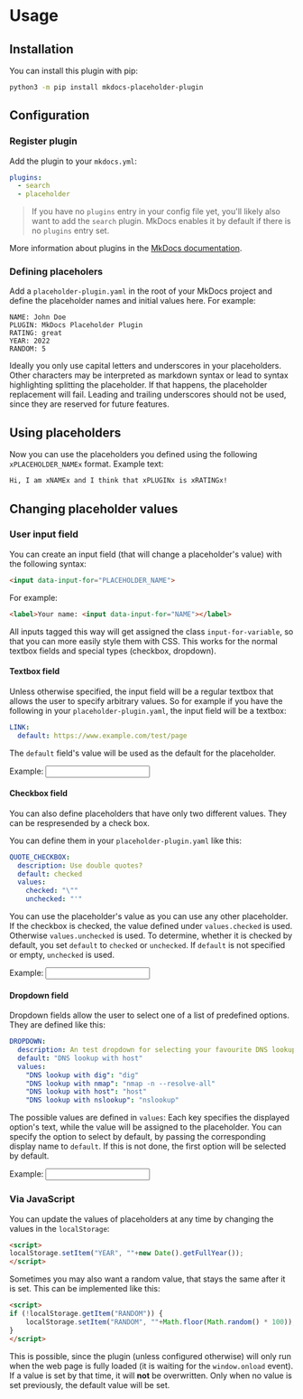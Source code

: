 # Usage

## Installation

You can install this plugin with pip:
```bash
python3 -m pip install mkdocs-placeholder-plugin
```

## Configuration

### Register plugin

Add the plugin to your `mkdocs.yml`:

```yaml
plugins:
  - search
  - placeholder
```

> If you have no `plugins` entry in your config file yet, you'll likely also want to add the `search` plugin. MkDocs enables it by default if there is no `plugins` entry set.

More information about plugins in the [MkDocs documentation](http://www.mkdocs.org/user-guide/plugins/).

### Defining placeholers

Add a `placeholder-plugin.yaml` in the root of your MkDocs project and define the placeholder names and initial values here.
For example:

```
NAME: John Doe
PLUGIN: MkDocs Placeholder Plugin
RATING: great
YEAR: 2022
RANDOM: 5
```

Ideally you only use capital letters and underscores in your placeholders.
Other characters may be interpreted as markdown syntax or lead to syntax highlighting splitting the placeholder.
If that happens, the placeholder replacement will fail.
Leading and trailing underscores should not be used, since they are reserved for future features.

## Using placeholders

Now you can use the placeholders you defined using the following `xPLACEHOLDER_NAMEx` format.
Example text:

```markdown
Hi, I am xNAMEx and I think that xPLUGINx is xRATINGx!
```

## Changing placeholder values


### User input field

You can create an input field (that will change a placeholder's value) with the following syntax:

```html
<input data-input-for="PLACEHOLDER_NAME">
```

For example:

```html
<label>Your name: <input data-input-for="NAME"></label>
```

All inputs tagged this way will get assigned the class `input-for-variable`, so that you can more easily style them with CSS.
This works for the normal textbox fields and special types (checkbox, dropdown).

#### Textbox field

Unless otherwise specified, the input field will be a regular textbox that allows the user to specify arbitrary values.
So for example if you have the following in your `placeholder-plugin.yaml`, the input field will be a textbox:

```yaml
LINK: 
  default: https://www.example.com/test/page
```

The `default` field's value will be used as the default for the placeholder.

<label>Example: <input data-input-for="LINK"></label>

#### Checkbox field

You can also define placeholders that have only two different values.
They can be respresended by a check box.

You can define them in your `placeholder-plugin.yaml` like this:
```yaml
QUOTE_CHECKBOX:
  description: Use double quotes?
  default: checked
  values:
    checked: "\""
    unchecked: "'"
```

You can use the placeholder's value as you can use any other placeholder.
If the checkbox is checked, the value defined under `values.checked` is used.
Otherwise `values.unchecked` is used.
To determine, whether it is checked by default, you set `default` to `checked` or `unchecked`.
If `default` is not specified or empty, `unchecked` is used.

<label>Example: <input data-input-for="QUOTE_CHECKBOX"></label>


#### Dropdown field

Dropdown fields allow the user to select one of a list of predefined options.
They are defined like this:

```yaml
DROPDOWN:
  description: An test dropdown for selecting your favourite DNS lookup tool
  default: "DNS lookup with host"
  values:
    "DNS lookup with dig": "dig"
    "DNS lookup with nmap": "nmap -n --resolve-all"
    "DNS lookup with host": "host"
    "DNS lookup with nslookup": "nslookup"
```

The possible values are defined in `values`: Each key specifies the displayed option's text, while the value will be assigned to the placeholder.
You can specify the option to select by default, by passing the corresponding display name to `default`.
If this is not done, the first option will be selected by default.

<label>Example: <input data-input-for="DROPDOWN"></label>


### Via JavaScript

You can update the values of placeholders at any time by changing the values in the `localStorage`:

```html
<script>
localStorage.setItem("YEAR", ""+new Date().getFullYear());
</script>
```

Sometimes you may also want a random value, that stays the same after it is set.
This can be implemented like this:

```html
<script>
if (!localStorage.getItem("RANDOM")) {
    localStorage.setItem("RANDOM", ""+Math.floor(Math.random() * 100));
}
</script>
```

This is possible, since the plugin (unless configured otherwise) will only run when the web page is fully loaded (it is waiting for the `window.onload` event).
If a value is set by that time, it will **not** be overwritten. Only when no value is set previously, the default value will be set.
